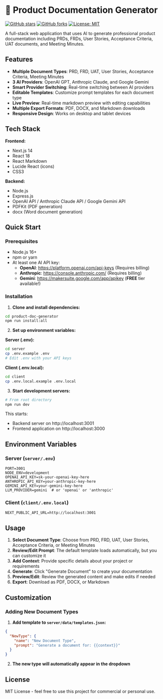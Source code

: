 # 🤖 Product Documentation Generator

[![GitHub stars](https://img.shields.io/github/stars/shrinandan1686/productmanagement-doc-generator?style=social)](https://github.com/shrinandan1686/productmanagement-doc-generator/stargazers)
[![GitHub forks](https://img.shields.io/github/forks/shrinandan1686/productmanagement-doc-generator?style=social)](https://github.com/shrinandan1686/productmanagement-doc-generator/network)
[![License: MIT](https://img.shields.io/badge/License-MIT-yellow.svg)](https://opensource.org/licenses/MIT)


A full-stack web application that uses AI to generate professional product documentation including PRDs, FRDs, User Stories, Acceptance Criteria, UAT documents, and Meeting Minutes.

## Features

- **Multiple Document Types**: PRD, FRD, UAT, User Stories, Acceptance Criteria, Meeting Minutes
- **3 AI Providers**: OpenAI GPT, Anthropic Claude, and Google Gemini
- **Smart Provider Switching**: Real-time switching between AI providers
- **Editable Templates**: Customize prompt templates for each document type
- **Live Preview**: Real-time markdown preview with editing capabilities
- **Multiple Export Formats**: PDF, DOCX, and Markdown downloads
- **Responsive Design**: Works on desktop and tablet devices

## Tech Stack

**Frontend:**
- Next.js 14
- React 18
- React Markdown
- Lucide React (icons)
- CSS3

**Backend:**
- Node.js
- Express.js
- OpenAI API / Anthropic Claude API / Google Gemini API
- PDFKit (PDF generation)
- docx (Word document generation)

## Quick Start

### Prerequisites
- Node.js 16+ 
- npm or yarn
- At least one AI API key:
  - **OpenAI**: https://platform.openai.com/api-keys (Requires billing)
  - **Anthropic**: https://console.anthropic.com/ (Requires billing)  
  - **Gemini**: https://makersuite.google.com/app/apikey (**FREE** tier available!)

### Installation

1. **Clone and install dependencies:**
```bash
cd product-doc-generator
npm run install:all
```

2. **Set up environment variables:**

**Server (.env):**
```bash
cd server
cp .env.example .env
# Edit .env with your API keys
```

**Client (.env.local):**
```bash
cd client
cp .env.local.example .env.local
```

3. **Start development servers:**
```bash
# From root directory
npm run dev
```

This starts:
- Backend server on http://localhost:3001
- Frontend application on http://localhost:3000

## Environment Variables

### Server (`server/.env`)
```env
PORT=3001
NODE_ENV=development
OPENAI_API_KEY=sk-your-openai-key-here
ANTHROPIC_API_KEY=your-anthropic-key-here
GEMINI_API_KEY=your-gemini-key-here
LLM_PROVIDER=gemini  # or 'openai' or 'anthropic'
```

### Client (`client/.env.local`)
```env
NEXT_PUBLIC_API_URL=http://localhost:3001
```

## Usage

1. **Select Document Type**: Choose from PRD, FRD, UAT, User Stories, Acceptance Criteria, or Meeting Minutes
2. **Review/Edit Prompt**: The default template loads automatically, but you can customize it
3. **Add Context**: Provide specific details about your project or requirements
4. **Generate**: Click "Generate Document" to create your documentation
5. **Preview/Edit**: Review the generated content and make edits if needed
6. **Export**: Download as PDF, DOCX, or Markdown

## Customization

### Adding New Document Types

1. **Add template to `server/data/templates.json`:**
```json
{
  "NewType": {
    "name": "New Document Type",
    "prompt": "Generate a document for: {{context}}"
  }
}
```

2. **The new type will automatically appear in the dropdown**

## License

MIT License - feel free to use this project for commercial or personal use.

